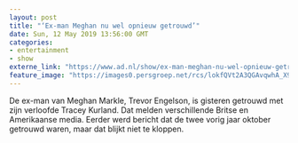 ```yaml
---
layout: post
title: "‘Ex-man Meghan nu wel opnieuw getrouwd’"
date: Sun, 12 May 2019 13:56:00 GMT
categories: 
- entertainment 
- show 
externe_link: "https://www.ad.nl/show/ex-man-meghan-nu-wel-opnieuw-getrouwd~a15e616e/"
feature_image: "https://images0.persgroep.net/rcs/lokfQVt2A3QGAvqwhA_X9P0hxtM/diocontent/148088529/_fitwidth/400/?appId=21791a8992982cd8da851550a453bd7f&quality=0.7"
---
```


De ex-man van Meghan Markle, Trevor Engelson, is gisteren getrouwd met zijn verloofde Tracey Kurland. Dat melden verschillende Britse en Amerikaanse media. Eerder werd bericht dat de twee vorig jaar oktober getrouwd waren, maar dat blijkt niet te kloppen.
